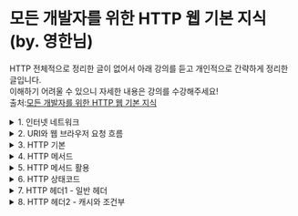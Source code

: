 # 모든 개발자를 위한 HTTP 웹 기본 지식 (by. 영한님)

HTTP 전체적으로 정리한 글이 없어서 아래 강의를 듣고 개인적으로 간략하게 정리한 글입니다.  
이해하기 어려울 수 있으니 자세한 내용은 강의를 수강해주세요!  
출처:[모든 개발자를 위한 HTTP 웹 기본 지식](https://www.inflearn.com/course/http-%EC%9B%B9-%EB%84%A4%ED%8A%B8%EC%9B%8C%ED%81%AC)

<details>
  <summary>1. 인터넷 네트워크</summary>

### 인터넷을 통해 수많은 컴퓨터 중 원하는 컴퓨터에게 전달하는 방법?

1. 컴퓨터마다 IP 주소를 부여받는다.

- IP가 인터넷 프로토콜 역할을 한다.

2. 지정한 IP 주소에 패킷이라는 통신 단위로 데이터를 전달한다.

- IP패킷에는 출발지 IP, 목적지 IP, 데이터 등이 담겨있다.

### IP 프로토콜의 한계

1. 비연결성
2. 비신뢰성
3. 프로그램 구분

### IP 프로토콜의 해결방법 : TCP(전송 제어 프로토콜)

- TCP는 신뢰할 수 있는 프로토콜이며, 현재 대부분 TCP를 사용한다.
- TCP/IP 패킷 정보에는 IP 패킷 정보에 **출발 PORT, 목적지 PORT, 전송 제어, 순서, 검증 정보** 등이 함께 전달이 되므로 다음 문제들을 해결하였다.
  1. 데이터 전달 보증
  2. 순서 보장
  3. 연결지향 - TCP 3 way handshake(가상 연결)
- TCP 3 way handshake
  1. 클라이언트에서 서버로 접속 요청(SYN)를 한다.
  2. 서버에서 클라이언트에게 요청 수락(ACK)과 접속 요청(SYN)을 보낸다.
  3. 클라이언트에서 서버로 요청 수락(ACK)을 보낸다.
  4. 클라이언트와 서버 둘 다 연결이 되었다는 걸 인식한 후 데이터를 전송한다.
  - 요즘엔 최적화가 되어서 3번 과정을 할 때 같이 데이터를 전송한다.
  - 직접 연결이 된 게 아니라 서로 연결이 되었다고 하자라고 정의한 것.

### UDP

- IP에 PORT, 체크섬만 추가되었으므로, IP 프로토콜의 한계를 가지고 있다.
- 장점이라면 TCP에 비해 단순하고 빠르다.

### PORT

한 번에 둘 이상 연결하기 위해 PORT가 탄생했다.  
비유하자면 아파트(== IP) 몇 동 몇 호(== PORT)

- 0 ~ 65535까지 할당 가능하다.
- 0 ~ 1023: 잘 알려진 포트로 사용하지 않는 것이 좋다.
  - FTP - 20, 21
  - TELNET - 23
  - HTTP - 80
  - HTTPS - 443

### DNS

IP는 기억하기 어렵고, 변경될 수 있다. 그러므로 Domain Name System이 탄생했다.

- DNS 서버에 도메인 명에 따른 IP가 있다.
- 클라이언트에서 DNS 서버에 도메인 명을 보내면 서버에서 IP를 보내준다.

</details>

<details>
  <summary>2. URI와 웹 브라우저 요청 흐름</summary>

### URI(Uniform Resource Identifier)

URI는 Locator, Name 또는 둘 다 추가로 분류될 수 있다.  
URI 뜻

- Uniorm: 리소스 식별하는 통일된 방식
- Resource: 자원, URI로 식별할 수 있는 모든 것
- Identifier: 다른 항목과 구분하는데 필요한 정보
  URL은 리소스가 있는 위치를 지정, URN은 리소스에 이름을 부여

### URL

- scheme://host:port/path?query#fragment
- 프로토콜: 어떤 방식으로 자원에 접근할 것인가 하는 약속 규칙
  ex. http, https, ftp 등
- http는 80포트, https는 443 포트를 주로 사용

### HTTP와 HTTPS

HTTP는 데이터가 plain text로 전송되기 때문에 보안되지 않은 프로토콜로 간주됩니다. 이는 데이터가 네트워크에 접근할 수 있는 모든 사용자에게 가로채어 읽힐 수 있으며, 암호화의 부재로 데이터 조작 및 기타 보안 위협에 취약합니다.  
HTPS는 SSL 또는 TLS 프로토콜을 사용하여 데이터를 암호화하기 때문에 HTTP보다 안전합니다. HTTPS 연결을 설정하기 위해서 SSL/TLS 인증서가 필요하고 이 인증서는 신뢰할 수 있는 인증 기관에서 발급되며, 웹 사이트의 신뢰성과 신원을 확인합니다. 브라우저가 HTTPS를 사용하여 웹사이트를 연결할 때 SSL/TLS 인증서를 확인하고 유효하고 변경되지 않았는지 확인합니다.  
요약하면, HTTPS는 브라우저와 웹 서버 간에 전송되는 데이터를 암호화하여 HTTP보다 추가적인 보안 기능을 제공합니다. 이를 통해 로그인 자격 증명, 신용 카드 정보 및 기타 개인 데이터와 같은 민감한 정보가 악의적인 사용자에 의해 가로채거나 수정되는 것을 방지할 수 있습니다.

</details>

<details>
  <summary>3. HTTP 기본</summary>

### HTTP

- HTTP 메시지에 모든 것을 전송한다.
  - HTML, TEXT, IMAGE, 음성, 영상, 파일, JSON 등 모든 형태의 데이터가 전송 가능하다.
  - 서버 간에 데이터를 주고 받을 때도 대부분 HTTP 사용한다.
- 기반 프로토콜
  - TCP: HTTP/1.1, HTTP/2
  - UDP: HTTP/3
  - HTTP/2, HTTP3은 HTTP/1.1에 성능 향상 정도이다.
  - 우리에게 가장 중요한 버전은 HTTP/1.1이다.
- 특징
  - 클라이언트 서버 구조
  - 무상태 프로토콜(stateless), 비연결성
  - HTTP 메시지
  - 단순함, 확장 가능

### 클라이언트 서버 구조

클라이언트가 서버에 요청을 보내고, 서버가 요청에 대한 결과를 만들어서 응답한다.

### 무상태 프로토콜

- 서버가 클라이언트의 상태를 보존하지 않는다.
- 장점
  - 갑자기 클라이언트 요청이 증가해도 서버를 대거 투입하면 해결된다
  - 응답 서버를 쉽게 바꿀 수 있다
  - 무한한 서버 증설이 가능하다.
- 한계
  - 전송된 데이터가 stateful보다 많다.
  - 실무에 사용될 때 상태 유지가 필요한 경우가 있다.(로그인 유지)

### 비연결성

- HTTP는 기본이 연결을 유지하지 않는 모델이다.
- 장점
  - 일반적으로 초 단위 이하의 빠른 속도로 응답한다.
  - 서버 자원을 매우 효율적으로 사용할 수 있다.
- 한계
  - TCP/IP 연결을 새로 맺어야 한다. - 3 way handshake 시간 추가
  - 웹 브라우저로 사이트를 요청하면 HTML 뿐만 아니라 js,css,image 등 많은 자원이 다운로드 된다.
- 극복
  - 지금은 HTTP 지속 연결로 문제 해결되었다.
  - HTTP/2.0, 3.0에서 최적화가 되었다.

### HTTP 메시지

**요청 메시지**

1. 시작라인

   - HTTP 메서드(GET,POST,PUT,DELETE...)
   - 요청대상: 절대경로(/)로 시작한다. (절대경로?query)
   - HTTP 버전

2. HTTP 헤더

   - HTTP 전송에 필요한 모든 부가정보

3. HTTP 메시지 바디
   - 실제 전송할 데이터

**응답 메시지**

1. 시작라인

   - HTTP 버전
   - HTTP 상태 코드
   - 이유 문구

2. HTTP 헤더

   - HTTP 전송에 필요한 모든 부가정보

3. HTTP 메시지 바디

   - 실제 전송할 데이터

</details>

<details>
  <summary>4. HTTP 메서드</summary>

### URI 고민

- 리소스의 의미를 고민해라
  - 금을 캐다 => 금이 리소스이다, 캐는 것은 리소스가 아니다.
- 리소스를 어떻게 식별할까?
  - 금을 캐고 정제하는 것을 모두 배제
  - 금이라는 리소스만 식별하면 된다. => **금 리소스를 URI에 매핌**
- 리소스와 행위를 분리해라.
  - 행위는 HTTP 메서드가 대신 해준다.
    최근에는 resource 대신 representation 용어로 쓰임

### HTTP 메서드 종류

- GET:리소스 조회
- POST:요청 데이터 처리, 주로 등록에 사용
- PUT:리소스를 대체, 해당 리소스가 없으면 생성
- PATCH:리소스 부분 변경
- DELETE:리소스 삭제
  기타
- HEAD: GET과 동일하지만 메시지 부분을 제외하고, 상태 줄과 헤더만 변환
- OPTIONS: 대상 리소스에 대한 통신 가능 옵션을 설명(주로 CORS에서 사용)
- CONNECT, TRACE => 거의 사용 안함

### GET

- 서버에 전달하고 싶은 데이터는 query를 통해서 전달
- 메시지 바디에 데이터를 넣어서 보내지 않는다.(가능은 함)

### POST

- 메시지 바디를 통해 서버로 요청 데이터 전달
- 서버는 요청 데이터 처리한다. 주로 신규 리소스 등록에 사용한다.
  > 요청 데이터를 어떻게 처리한다는 뜻일까? (예제)
  >
  > - HTML 양식에 입력된 필드와 같은 데이터 블록을 데이터 처리 프로세스에 제공한다.
  > - 게시판, 뉴스 그룹, 메일링 리스트, 블로그 또는 유사한 기사 그룹에 메시지 게시한다.
  > - 서버가 아직 식별하지 않은 새 리소스를 생성한다.
  > - 기존 자원에 데이터를 추가한다.
  >
  > 정리: 이 리소스 URI에 POST 요청이 오면 요청 데이터를 어떻게 처리할지 리소스마다 따로 정해야 한다. 왜? 정해진 것이 없으니까.

### PUT

- 리소스가 있으면 **완전 대체**, 없으면 생성 => 덮어버린다.
- **클라이언트가 리소스 위치를 알고 URI를 지정한다** => POST와 차이점
- 예시로 '/members/100'에 PUT 요청을 하면 기존 데이터 삭제하고 요청 데이터로 덮어버린다.

### PATCH

- 리소스 부분적으로 변경한다.
- PATCH가 안되는 서버에는 POST를 사용하면 된다.

### DELETE

- 리소스를 제거한다.

### HTTP 메서드의 속성

**안전**

- 호출해도 리소스를 변경하지 않는다.
- GET, HEAD, Options, Trace는 안전하고 그 외는 불안전함.
  **멱등**
- 같은 요청을 여러번 호출해도 결과가 똑같다.
- GET, PUT(결과를 대체하기 때문에 최종 결과는 같다.), DELETE는 멱등하다.
- POST는 멱등하지 않다.
- Q&A
  - **어떻게 활용되나?**  
    A. 자동 복구 메커니즘, 서버가 정상 응답을 못주었을 때 클라이언트가 같은 요청을 다시 해도 되는가의 판단 근거가 된다.
  - **재요청 중간에 다른 곳에서 리소스를 변경해버리면?**  
     A. 멱등은 외부 요인으로 중간에 리소스가 변경되는 것까지는 고려하진 않는다.  
     ex. GET(요청실패)=>PUT=>GET(요청성공)으로 리소스가 변경되더라도 PUT으로 바뀐 내용을 가져온다.
    **캐시가능**
- 응답 결과 리소스를 캐시해서 사용해도 되는가?
- GET, HEAD, POST, PATCH 캐시 가능하다. 보통은 GET, HEAD 정도만 캐시로 사용
</details>

<details>
  <summary>5. HTTP 메서드 활용</summary>

### 클라이언트에서 서버로 데이터 전송하는 방법

1. 쿼리 파라미터를 통한 데이터 전송

- GET
- 주로 정렬 필터(검색어)

2. 메시지 바디를 통한 데이터 전송

- POST,PUT,PATCH
- 회원 가입, 상품 주문, 리소스 등록, 리소스 변경

### 정적 데이터 조회

- 이미지, 정적 텍스트 문서를 받을 때 GET 사용
- 정적 데이터는 일반적으로 쿼리 파라미터 없이 리소스 경로로 단순하게 조회가 가능하다.

### 동적 데이터 조회

- 쿼리 파라미터를 사용하여 데이터를 전달하고 GET 사용
- 주로 검색, 게시판 목록에서 정렬 필터에 사용된다.

### HTML Form 데이터 전송

- default: HTTP 바디에 input name=input value 데이터가 들어가고 HTTP 헤더에 Content-Type:application/x-www-form-urlencoded가 추가된다.
- 파일과 같이 전송되는 경우: multipart/form-data를 사용한다.  
  다른 종류의 여러 파일과 함께 전송가능하기 때문에 이름에 multipart가 붙여졌다.

### HTTP API 데이터 전송

- json 파일을 넣고 Content-Type에 application/json을 주로 사용한다.

### 회원 관리 시스템 API 만들기(예제)

> 회원 목록 /members -> GET
> 회원 등록 /members -> POST
> 회원 조회 /members/{id} -> GET
> 회원 수정 /members/{id} -> PATCH,PUT,POST
> 회원 삭제 /members/{id} -> DELETE

- 신규 자원 등록을 POST로 할 때 **클라이언트는 등록될 리소스의 URI를 모른다.** 왜? **서버가 새로 등록된 리소스 URI를 생성하기 때문**이다.
- 서버가 관리하는 리소스 디렉토리를 **컬렉션**라고 한다. 여기 예제에서는 /members가 컬렉션이다.

### 관리 시스템을 PUT으로 사용할 때

- 신규 자원 등록을 PUT으로 할 때 **클라이언트는 리소스의 URI를 알아야 한다.** 왜? **클라이언트가 PUT으로 요청보낼 때 URI를 지정해야하기 때문**이다.
- 클라이언트가 관리하는 리소스 저장소를 **스토어**라고 한다.
- PUT은 거의 사용하지 않지만, 파일 업로드를 주로 사용하는 서버 같은 경우는 신규 자원 등록할 때 사용한다, 대부분 POST 기반으로 사용한다.

### HTML FORM 사용

- HTML FORM은 GET, POST만 지원
- 컨트롤 URI
  - HTTP 메서드로 해결하기 애매한 경우 POST로 /new, /edit, /delete같이 동사를 직접 사용하여 컨트롤 URI를 만든다.
  </details>

<details>
  <summary>6. HTTP 상태코드</summary>

### 상태 코드

클라이언트가 보낸 요청의 처리 상태를 응답에서 알려주는 기능이다.

- 1xx(Informational): 요청이 수신되어 처리중 (거의 사용하지 않음)
- 2xx(Successful): 요청 정상 처리
- 3xx(Redirection): 요청을 완료하려면 추가 행동이 필요
- 4xx(Client Error): 잘못된 문법등으로 서버가 요청을 수행할 수 없음
- 5xx(Server Error): 서버가 정상 요청을 처리하지 못함

### 2xx(Successful)

- 200 OK
- 201 Created : 요청 성공해서 새로운 리소스가 생성됨 => 생성된 리소스는 응답의 Location 헤더 필드로 식별
- 202 Accepted : 요청이 접수되었으나 처리가 완료되지 않았음
- 204 No Content : 서버가 요청을 성공적으로 수행했지만, 응답 페이로드 본문에 보낼 데이터가 없음 => 웹 문서 편집기에서 save 버튼

### 3xx(Redirection)

- 리다이렉션
  - 웹 브라우저가 3xx 응답의 결과에 Loaction 헤더가 있으면, Location 위치로 자동 이동한다.
  - 영구 리다이렉션 - 특정 리소스의 URI가 영구적으로 이동
  - 일시 리다이렉션 - 일시적인 변경 ex. 주문 완료 후 주문 내역 화면으로 이동
  - 특수 리다이렉션 - 결과 대신 캐시를 사용

영구 리다이렉션

- 301 Moved Permanently : 리다이렉션시 요청 메서드가 GET으로 변하고, 본문이 제거될 수 있다(MAY).
- 308 Permanent Redirect : 301과 기능은 같고, 리다이렉트시 요청 메서드와 본문을 유지한다.(MUST NOT)

일시 리다이렉션

- 302 Found : 리다이렉션시 요청 메서드가 GET으로 변하고, 본문이 제거될 수 있다(MAY).
- 307 Temporary Redirect : 302와 기능은 같고, 리다이렉트시 요청 메서드와 본문을 유지한다.(MUST NOT)
- 303 See Other : 302와 기능은 같고, 요청 메서드가 GET으로 변경(MUST)

특수 리다이렉션

- 300 안씀
- 304 Not Modified
  - 캐시를 목적으로 사용한다.
  - 클라이언트에게 리소스가 수정되지 않았음을 알려준다. 따라서 클라이언트는 로컬PC에 저장된 캐시를 재사용한다. (즉, 캐시로 리다이렉트한다.)
  - 304 응답은 응답에 메시지 바디를 포함하면 안된다.(왜? 로컬 캐시를 사용해야 하므로)
  - 조건부 GET, HEAD 요청시 사용된다.

### 4xx(Client Error)

- 클라리언트가 이미 잘못된 요청, 데이터를 보내고 있기 때문에, 똑같은 재시도가 실패한다.
- 400 Bad Request : 요청 파라미터가 잘못되거나, API 스펙에 맞지 않을 떄 등 생긴다.
- 401 Unauthorized : 인증이 필요하다는 메시지이다.
- 403 Forbidden : 서버가 요청을 이해했지만 승인을 거부함. 인증 자격 증명은 있지만 접근 권한이 불충분한 경우 발생한다.
- 404 Not Found : 요청 리소스를 찾을 수 없음 또는 해당 리소스를 숨기고 싶을 때 사용한다.

**인증과 인가의 차이**

- 인증(Authentication): 본인이 누구인지 확인(로그인)
- 인가(Authorization): 권한부여(Admin 권한)

### 5xx(Server Error)

- 서버에 문제가 있기 때문에 재시도 하면 성공할 수도 있다.
- 500 Internal Server Error : 서버 내부 오류로 발생
- 503 Service Unavailable : 서버가 일시적인 과부하 또는 예정된 작업으로 요청을 처리할 수 없을 때 발생
</details>

<details>
  <summary>7. HTTP 헤더1 - 일반 헤더</summary>

### HTTP BODY

- 메시지 본문을 통해 표현 데이터 전달
- 메시지 본문을 **페이로드**라고 한다.
- representation(표현)은 요청이나 응답에서 전달한 실제 데이터
- 표현 헤더는 표현 데이터를 해석할 수 있는 정보를 제공한다.

### 표현 헤더

- Content-Type: 표현 데이터의 형식 (text/html; charset=utf-8, application/json, image/png 등)
- Content-Encoding: 표현 데이터의 압축 방식 (gzip, deflate, identity=압축 안한다는 뜻)
- Content-Language: 표현 데이터의 자연 언어 (ko, en, en-US)
- Content-Length: 표현 데이터의 길이
- 표현 헤더는 전송, 응답 둘 다 사용된다.

### 협상(Content Negotiation)

클라이언트가 선호하는 표현 요청

- Accept: 클라이언트가 선호하는 미디어 타입 전달
- Accept-Charset: 클라이언트가 선호하는 문자 인코딩
- Accept-Encoding: 클라이언트가 선호하는 압축 인코딩
- Accept-Language: 클라이언트가 선호하는 언어
- 협상 헤더는 요청시에만 사용

### 협상과 우선순위 1

- Quality Values(q) 값 사용
- 0~1, 클수록 높은 순위
- 생략하면 1
- 예시: Accept-Language: ko-KR,ko;q=0.9,en-US;q=0.8,en;q=0.7

### 협상과 우선순위 2

- 구체적인 것이 우선한다.
- 예시: text/\*,text/plain,text/plain;format=flowed,\*/\*
  1. text/plain;format=flowed
  2. text/plain
  3. text/\*
  4. \*/\*

### 전송 방식

- 단순 전송: 한 번에 요청하고 한 번에 받는 것
- 압축 전송: gzip 같은 걸로 압축하고 전송하는 것
- 분할 전송: 덩어리로 쪼개서 요청하는 것(서버에서도 덩어리마다 보냄) => Content-Length를 보내면 안됨
- 범위 전송: 범위를 지정해서 요청하는 것

### 일반 정보

- From
  - 유저 에이전트의 이메일 정보
  - 검색 엔진 같은 곳에서 사용(일반적으로 잘 사용안함)
  - 요청에서 사용
- Referer
  - 이전 웹사이트 주소
  - A -> B로 이동하는 경우 `referer: A`를 포함해서 요청
  - 요청에서 사용
- User-Agent
  - 클라이언트의 애플리케이션 정보(웹 브라우저 정보 등)
  - 통계 정보로 활용, 어떤 종류의 브라우저에서 장애가 발생하는지 파악 가능하다.
  - 요청에서 사용
- Server
  - 요청을 처리하는 ORIGIN 서버(목적지 서버)의 소프트웨어 정보
  - 응답에서 사용
- Date
  - 메시지가 발생한 날짜와 시간
  - 응답에서 사용

### 특별한 정보

- **Host**
  - 요청한 호스트 정보(도메인)
  - 필수!
  - 하나의 서버가 여러 도메인을 처리해야 할 때
- **Location**
  - 페이지 리다이렉션
  - 응답코드 201에서 Location 값은 요청에 의해 생성된 리소스 URI
  - 3xx에서 Location 값은 요청을 자동으로 리디렉션하기 위한 대상 리소스
- Allow
  - 허용 가능한 HTTP 메서드
  - 405(Method Not Allowed) 에서 응답에 포함해야 함
- Retry-After
  - 유저 에이전트가 다음 요청을 하기까지 기다려야하는 시간
  - 503(Service Unavailable)에서 서비스가 언제까지 불능인지 알려줄 수 있음

### 인증

- Authorization
  - 클라이언트 인증 정보를 서버에 전달
- WWW-Authenticate
  - 리소스 접근시 필요한 인증 방법 정의
  - 401과 함께 응답함

### 쿠키

- 쿠키 사용 전 문제점들

  - HTTP는 무상태 프로토콜이므로 서버는 상태를 유지하지 않는다.
    1차 대안: 모든 요청에 사용자 정보 포함(쿼리 이용 등) => 보안 같은 문제들 발생, 개발자가 힘듬,
    2차 대안: 쿠키도입!

- 쿠키 사용처
  - 사용자 로그인 세션 관리
  - 광고 정보 트래킹
- 쿠키 정보는 항상 서버에 전송됨 그래서 ...
  - 네트워크 트래픽 추가 유발
  - 최소한의 정보만 사용(세션 id, 인증 토큰)
  - 서버에 전송하지 않고, 웹 브라우저 내부에 저장하고 싶으면 웹 스토리지 참고
  - 보안에 민감한 데이터는 저장하면 안된다.

### 쿠키 - 생명 주기

- Set-Cookie: expires=Sat,26~~
- Set-Cookie: max-age=3600(3600초)
- 영속 쿠키: 만료 날짜를 입력하면 해당 날짜까지 유지된다. 위와 같이 날짜가 명시된 쿠키
- 세션 쿠키: 만료 날짜를 생략하면 브라우저 종료시 까지만 유지된다. => 브라우저 껏다 키면 다시 로그인하라고 한다면 요런 케이스

### 쿠키 - 도메인

ex. domain=example.org 명시 or 생략

- 명시: 명시한 문서 기준 도메인 + 서브 도메인 포함  
  example.org 뿐만 아니라 dev.example.org도 쿠키 접근 가능
- 생략: 현재 문서 기준 도메인만 적용  
  example.org에서만 쿠키 접근 가능

### 쿠키 - 경로

ex. path=/home

- 이 경로를 포함한 하위 경로 페이지만 쿠키 접근 가능하다
- 보통은 path=/루트로 지정한다.

### 쿠키 - 보안

- Secure
  - 쿠키는 http, https를 구분하지 않고 전송
  - Secure를 적용하면 https인 경우에만 전송
- HttpOnly
  - XSS 공격 방지
  - 자바스크립트에서 접근 불가
  - HTTP 전송에만 사용
- SameSite
  - XSRF 공격 방지
  - 요청 도메인과 쿠키에 설정된 도메인이 같은 경우만 쿠키 전송
  </details>

<details>
  <summary>8. HTTP 헤더2 - 캐시와 조건부</summary>

### 캐시 기본 동작

1. 캐시가 없을 때

- 데이터가 변경되지 않아도 계속 네트워크를 통해서 데이터를 다운 받아야한다.
- 브라우저 로딩 속도가 느려 사용자 경험을 안좋게 한다.

2. 캐시 적용했을 때

- 캐시가 유효한 시간을 헤더에 추가한다. cache-control: max-age=60(캐시 유효한 시간)
- 다시 요청을 보냈을 때 유효한 시간 내면 캐시를 사용한다.
- 캐시 시간이 초과하면 다시 네트워크를 통해 다운로드 받는다.

### 검증 헤더와 조건부 요청

캐시 만료후에도 서버에서 데이터를 변경하지 않았다면??

- 서버에 요청을 보낼 때 검증 헤더를 추가한다.
- 서버는 검증 헤더를 확인한다.
- 데이터가 다르다면 바뀐 데이터를 보내고, 아니라면 **304 Not Modified를 보내고 HTTP Body가 없다.**즉, 헤더 메타 정보만 보낸다.
- 클라이언트에서 Not Modified를 받으면 캐시에 있는 데이터를 사용한다.

### 검증 헤더와 조건부 요청 2

**검증 헤더**

- 캐시 데이터와 서버 데이터가 같은지 검증하는 데이터
- Last-Modified: 날짜(UTC) or ETag

**조건부 요청 헤더**

- 검증 헤더로 조건에 따른 분기
- If-Modified-since == Last-Modified
- If-None-Match == Etag
- 데이터가 수정되었다면? 200 OK와 바디를 포함해서 보낸다.
- 수정되지 않았다면? 304 Not Modified와 헤더 메타 정보만 보낸다.

Last-Modified, If-Modified-since 단점

- 1초 미만 단위 캐시 조정 불가능
- 날짜 기반의 로직 사용
- 별도의 캐시 로직을 관리할 수 없다.

ETag, If-None-Match

- 캐시용 데이터에 임의의 고유한 버전 이름을 달 수 있다.
- 데이터가 변경되면 이 이름을 바꾸어서 변경한다(Hash를 다시 생성)
- 날짜가 아닌 ETag를 보내서 같으면 유지, 다르면 받기

### 캐시와 관련된 헤더들

- Cache-Control: ~

  - max-age (캐시 유효시간, 초단위)
    **프록시 서버 관련**
  - pulbic (응답이 pulbic 캐시에 저장)
  - private (응답이 해당 사용자만을 위한 것임)
  - s-maxage (프록시캐시에만 적용되는 max-age)  
    **캐시 무효화 관련**
  - no-cache (데이터는 캐시해도 되지만, 항상 origin 서버에 검증하고 사용)
  - no-store (데이터에 민감한 정보가 있으므로 저장하면 안됨)
  - must-revalidate (캐시 만료후 최초 조회시 origin 서버에 검증해야함)

  완전 무효화하기 위해서는 Cache-Control: no-cache, no-store, must-revalidate

</details>
